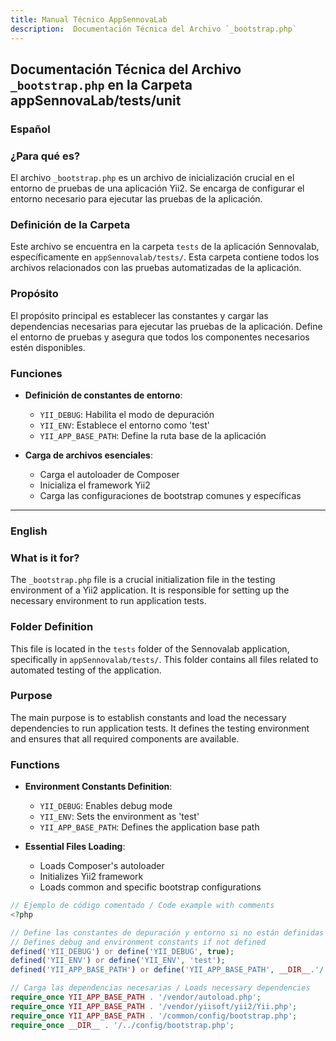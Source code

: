 ```yaml
---
title: Manual Técnico AppSennovaLab
description:  Documentación Técnica del Archivo `_bootstrap.php`
---
```


## Documentación Técnica del Archivo `_bootstrap.php` en la Carpeta appSennovaLab/tests/unit

### Español

### ¿Para qué es?
El archivo `_bootstrap.php` es un archivo de inicialización crucial en el entorno de pruebas de una aplicación Yii2. Se encarga de configurar el entorno necesario para ejecutar las pruebas de la aplicación.

### Definición de la Carpeta
Este archivo se encuentra en la carpeta `tests` de la aplicación Sennovalab, específicamente en `appSennovalab/tests/`. Esta carpeta contiene todos los archivos relacionados con las pruebas automatizadas de la aplicación.

### Propósito
El propósito principal es establecer las constantes y cargar las dependencias necesarias para ejecutar las pruebas de la aplicación. Define el entorno de pruebas y asegura que todos los componentes necesarios estén disponibles.

### Funciones
- **Definición de constantes de entorno**:
  - `YII_DEBUG`: Habilita el modo de depuración
  - `YII_ENV`: Establece el entorno como 'test'
  - `YII_APP_BASE_PATH`: Define la ruta base de la aplicación

- **Carga de archivos esenciales**:
  - Carga el autoloader de Composer
  - Inicializa el framework Yii2
  - Carga las configuraciones de bootstrap comunes y específicas

---

### English

### What is it for?
The `_bootstrap.php` file is a crucial initialization file in the testing environment of a Yii2 application. It is responsible for setting up the necessary environment to run application tests.

### Folder Definition
This file is located in the `tests` folder of the Sennovalab application, specifically in `appSennovalab/tests/`. This folder contains all files related to automated testing of the application.

### Purpose
The main purpose is to establish constants and load the necessary dependencies to run application tests. It defines the testing environment and ensures that all required components are available.

### Functions
- **Environment Constants Definition**:
  - `YII_DEBUG`: Enables debug mode
  - `YII_ENV`: Sets the environment as 'test'
  - `YII_APP_BASE_PATH`: Defines the application base path

- **Essential Files Loading**:
  - Loads Composer's autoloader
  - Initializes Yii2 framework
  - Loads common and specific bootstrap configurations

```php
// Ejemplo de código comentado / Code example with comments
<?php

// Define las constantes de depuración y entorno si no están definidas
// Defines debug and environment constants if not defined
defined('YII_DEBUG') or define('YII_DEBUG', true);
defined('YII_ENV') or define('YII_ENV', 'test');
defined('YII_APP_BASE_PATH') or define('YII_APP_BASE_PATH', __DIR__.'/../../');

// Carga las dependencias necesarias / Loads necessary dependencies
require_once YII_APP_BASE_PATH . '/vendor/autoload.php';
require_once YII_APP_BASE_PATH . '/vendor/yiisoft/yii2/Yii.php';
require_once YII_APP_BASE_PATH . '/common/config/bootstrap.php';
require_once __DIR__ . '/../config/bootstrap.php';
```
